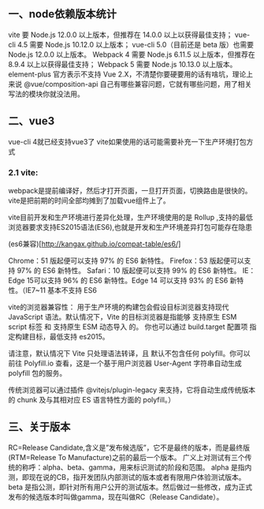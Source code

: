 
## 一、node依赖版本统计
vite 要 Node.js 12.0.0 以上版本，但推荐在 14.0.0 以上以获得最佳支持；
vue-cli 4.5 需要 Node.js 10.12.0 以上版本；
vue-cli 5.0（目前还是 beta 版）也需要 Node.js 12.0.0 以上版本。
Webpack 4 需要 Node.js 6.11.5 以上版本，但推荐在 8.9.4 以上以获得最佳支持；
Webpack 5 需要 Node.js 10.13.0 以上版本。
element-plus 官方表示不支持 Vue 2.X，不清楚你要硬要用的话有啥坑，理论上来说 @vue/composition-api 自己有哪些兼容问题，它就有哪些问题，用了相关写法的模块你就没法用。

## 二、vue3
vue-cli 4就已经支持vue3了
vite如果使用的话可能需要补充一下生产环境打包方式
### 2.1 vite:
webpack是提前编译好，然后才打开页面，一旦打开页面，切换路由是很快的。
vite是把前期的时间全部均摊到了加载vue组件上了。

vite目前开发和生产环境进行差异化处理，生产环境使用的是 Rollup ,支持的最低浏览器要求支持ES2015语法(ES6),也就是开发和生产环境差异打包可能存在隐患


(es6兼容)[http://kangax.github.io/compat-table/es6/]


Chrome：51 版起便可以支持 97% 的 ES6 新特性。
Firefox：53 版起便可以支持 97% 的 ES6 新特性。
Safari：10 版起便可以支持 99% 的 ES6 新特性。
IE：Edge 15可以支持 96% 的 ES6 新特性。Edge 14 可以支持 93% 的 ES6 新特性。（IE7~11 基本不支持 ES6


vite的浏览器兼容性：
用于生产环境的构建包会假设目标浏览器支持现代 JavaScript 语法。默认情况下，Vite 的目标浏览器是指能够 支持原生 ESM script 标签 和 支持原生 ESM 动态导入 的。
你也可以通过 build.target 配置项 指定构建目标，最低支持 es2015。

请注意，默认情况下 Vite 只处理语法转译，且 默认不包含任何 polyfill。你可以前往 Polyfill.io 查看，这是一个基于用户浏览器 User-Agent 字符串自动生成 polyfill 包的服务。

传统浏览器可以通过插件 @vitejs/plugin-legacy 来支持，它将自动生成传统版本的 chunk 及与其相对应 ES 语言特性方面的 polyfill。）

## 三、关于版本
RC=Release Candidate,含义是”发布候选版”，它不是最终的版本，而是最终版(RTM=Release To Manufacture)之前的最后一个版本。
广义上对测试有三个传统的称呼：alpha、beta、gamma，用来标识测试的阶段和范围。
alpha 是指内测，即现在说的CB，指开发团队内部测试的版本或者有限用户体验测试版本。
beta 是指公测，即针对所有用户公开的测试版本。然后做过一些修改，成为正式发布的候选版本时叫做gamma，现在叫做RC（Release Candidate）。
 
